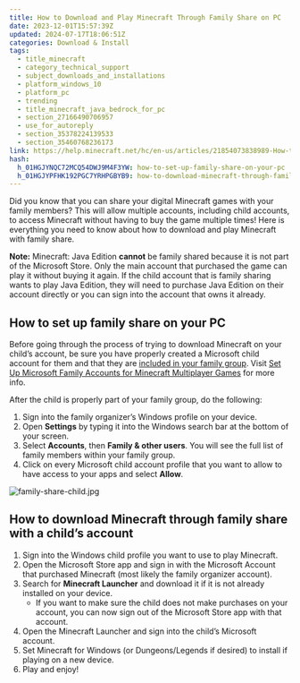 ```yaml
---
title: How to Download and Play Minecraft Through Family Share on PC
date: 2023-12-01T15:57:39Z
updated: 2024-07-17T18:06:51Z
categories: Download & Install
tags:
  - title_minecraft
  - category_technical_support
  - subject_downloads_and_installations
  - platform_windows_10
  - platform_pc
  - trending
  - title_minecraft_java_bedrock_for_pc
  - section_27166490706957
  - use_for_autoreply
  - section_35378224139533
  - section_35460768236173
link: https://help.minecraft.net/hc/en-us/articles/21854073838989-How-to-Download-and-Play-Minecraft-Through-Family-Share-on-PC
hash:
  h_01HGJYNQC72MCQ54DWJ9M4F3YW: how-to-set-up-family-share-on-your-pc
  h_01HGJYPFHK192PGC7YRHPGBYB9: how-to-download-minecraft-through-family-share-with-a-childs-account
---
```


Did you know that you can share your digital Minecraft games with your family members? This will allow multiple accounts, including child accounts, to access Minecraft without having to buy the game multiple times! Here is everything you need to know about how to download and play Minecraft with family share.

**Note:** Minecraft: Java Edition **cannot** be family shared because it is not part of the Microsoft Store. Only the main account that purchased the game can play it without buying it again. If the child account that is family sharing wants to play Java Edition, they will need to purchase Java Edition on their account directly or you can sign into the account that owns it already.

## How to set up family share on your PC

Before going through the process of trying to download Minecraft on your child’s account, be sure you have properly created a Microsoft child account for them and that they are [included in your family group](https://account.microsoft.com/family/home). Visit [Set Up Microsoft Family Accounts for Minecraft Multiplayer Games](../Resources-for-Families/Set-Up-Microsoft-Family-Groups-for-Parental-Controls-in-Minecraft-Bedrock-Edition.md) for more info.

After the child is properly part of your family group, do the following:

1.  Sign into the family organizer’s Windows profile on your device.
2.  Open **Settings** by typing it into the Windows search bar at the bottom of your screen.
3.  Select **Accounts**, then **Family & other users**. You will see the full list of family members within your family group.
4.  Click on every Microsoft child account profile that you want to allow to have access to your apps and select **Allow**.

![family-share-child.jpg](https://minecrafthelp.zendesk.com/hc/article_attachments/21854041409037)

## How to download Minecraft through family share with a child’s account

1.  Sign into the Windows child profile you want to use to play Minecraft.
2.  Open the Microsoft Store app and sign in with the Microsoft Account that purchased Minecraft (most likely the family organizer account).
3.  Search for **Minecraft Launcher** and download it if it is not already installed on your device.
    - If you want to make sure the child does not make purchases on your account, you can now sign out of the Microsoft Store app with that account.
4.  Open the Minecraft Launcher and sign into the child’s Microsoft account.
5.  Set Minecraft for Windows (or Dungeons/Legends if desired) to install if playing on a new device.
6.  Play and enjoy!
